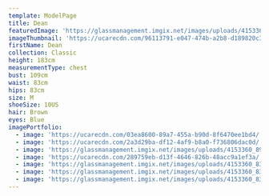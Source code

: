 ```yaml
---
template: ModelPage
title: Dean
featuredImage: 'https://glassmanagement.imgix.net/images/uploads/4153360_8338467.jpg'
imageThumbnail: 'https://ucarecdn.com/96113791-e047-474b-a2b8-d189820c3213/'
firstName: Dean
collection: Classic
height: 183cm
measurementType: chest
bust: 109cm
waist: 83cm
hips: 83cm
size: M
shoeSize: 10US
hair: Brown
eyes: Blue
imagePortfolio:
  - image: 'https://ucarecdn.com/03ea8600-89a7-455a-b90d-8f6470ee1bd4/'
  - image: 'https://ucarecdn.com/2a3d29ba-df12-4af9-b8a0-f736806dac0d/'
  - image: 'https://glassmanagement.imgix.net/images/uploads/4153360_8903541.jpg'
  - image: 'https://ucarecdn.com/289759eb-d13f-4646-826b-48acc9a1ef3a/'
  - image: 'https://glassmanagement.imgix.net/images/uploads/4153360_8334672.jpg'
  - image: 'https://glassmanagement.imgix.net/images/uploads/4153360_8338444.jpg'
  - image: 'https://glassmanagement.imgix.net/images/uploads/4153360_8338420.jpg'
---
```


